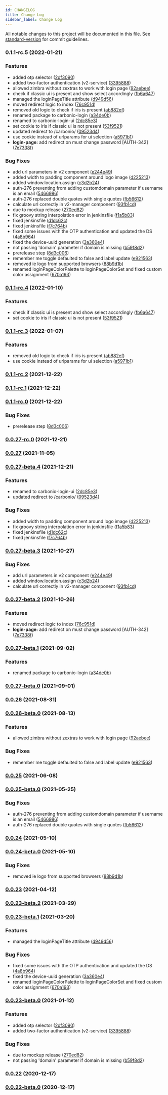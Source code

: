 ```yaml
---
id: CHANGELOG
title: Change Log
sidebar_label: Change Log
---
```

All notable changes to this project will be documented in this file. See [standard-version](https://github.com/conventional-changelog/standard-version) for commit guidelines.

### 0.1.1-rc.5 (2022-01-21)


### Features

* added otp selector ([2df3090](https://github.com/zextras/carbonio-login-ui/commit/2df30904474dcd12cafd4c27f7239d45dd110104))
* added two-factor authentication (v2-service) ([3395888](https://github.com/zextras/carbonio-login-ui/commit/33958887adf472cb44428a1167608473d1dae90b))
* allowed zimbra without zextras to work with login page ([92aebee](https://github.com/zextras/carbonio-login-ui/commit/92aebee98a9c79919c41ff5d4db70d5f08fa275c))
* check if classic ui is present and show select accordingly ([fb6a647](https://github.com/zextras/carbonio-login-ui/commit/fb6a647e49219251799f0eab4a1dd27bac0aa88e))
* managed the loginPageTitle attribute ([d949d56](https://github.com/zextras/carbonio-login-ui/commit/d949d569e4c87b5b79c31c22c04b7d27bb94424a))
* moved redirect logic to index ([76c951d](https://github.com/zextras/carbonio-login-ui/commit/76c951defa1f61a526993d06895e7e248be7c3d3))
* removed old logic to check if iris is present ([ab882ef](https://github.com/zextras/carbonio-login-ui/commit/ab882ef5cf056e14b3d1c707dc58d562b544338f))
* renamed package to carbonio-login ([a34de0b](https://github.com/zextras/carbonio-login-ui/commit/a34de0b95e12dabe5dab2f3889f016ee5ef165ec))
* renamed to carbonio-login-ui ([2dc85e3](https://github.com/zextras/carbonio-login-ui/commit/2dc85e373401216c39b64f8f2cb2e3b5ce2ad36f))
* set cookie to iris if classic ui is not present ([53f9521](https://github.com/zextras/carbonio-login-ui/commit/53f9521a072486dc64a8a6997deb4de815877148))
* updated redirect to /carbonio/ ([09523d4](https://github.com/zextras/carbonio-login-ui/commit/09523d414c2de3a9e76f0922dfa708276260efbe))
* use cookie instead of urlparams for ui selection ([a5971b1](https://github.com/zextras/carbonio-login-ui/commit/a5971b1d553b364378578878bf6eba1d44287907))
* **login-page:** add redirect on must change password [AUTH-342] ([7e7338f](https://github.com/zextras/carbonio-login-ui/commit/7e7338f83a68c790c646d0bb596a8b686fcee562))


### Bug Fixes

* add url parameters in v2 component ([e244e49](https://github.com/zextras/carbonio-login-ui/commit/e244e4965afc3157d963bce24cbafe33445b5080))
* added width to padding component around logo image ([d225213](https://github.com/zextras/carbonio-login-ui/commit/d2252133306f6c5010d1e60e4475d8f98a2e862c))
* added window.location.assign ([c3d2b24](https://github.com/zextras/carbonio-login-ui/commit/c3d2b24fb22439e76014a244eed847ac9dea76e2))
* auth-276 preventing from adding customdomain parameter if username is an email ([5466986](https://github.com/zextras/carbonio-login-ui/commit/5466986f5dc9eb65f268aa44a7db641440d053fb))
* auth-276 replaced double quotes with single quotes ([fb56612](https://github.com/zextras/carbonio-login-ui/commit/fb566121caad89b9139ccb26883e35aea2fd2951))
* calculate url correctly in v2-manager component ([93fb1cd](https://github.com/zextras/carbonio-login-ui/commit/93fb1cda682c21cb4c0a105cd595b2133ae1d463))
* due to mockup release ([270ed82](https://github.com/zextras/carbonio-login-ui/commit/270ed8258a5b9dc692858cce5d60506e3e998db1))
* fix groovy string interpolation error in jenkinsfile ([f1a5b83](https://github.com/zextras/carbonio-login-ui/commit/f1a5b835e84fa41f0c3f1b10022fbcecdd258ee4))
* fixed jenkinsfile ([d1dc62c](https://github.com/zextras/carbonio-login-ui/commit/d1dc62c2685f9c1f6ac30b90fd79932ba1253588))
* fixed jenkinsfile ([f7c764b](https://github.com/zextras/carbonio-login-ui/commit/f7c764b1e17a730d65e6f748c18ca83e532f645a))
* fixed some issues with the OTP authentication and updated the DS ([4a8b964](https://github.com/zextras/carbonio-login-ui/commit/4a8b964b5b9c3a5631da66dd86ca9439552fc5b6))
* fixed the device-uuid generation ([3a360e4](https://github.com/zextras/carbonio-login-ui/commit/3a360e482cf39e8756561cd2a40b640d9d48e9c6))
* not passing 'domain' parameter if domain is missing ([b59f8d2](https://github.com/zextras/carbonio-login-ui/commit/b59f8d214a66a1f7480251b94a10c9f753756ed9))
* prerelease step ([8d3c006](https://github.com/zextras/carbonio-login-ui/commit/8d3c006a9ffa97c136f4b22138201edc5b22e9b0))
* remember me toggle defaulted to false and label update ([e921563](https://github.com/zextras/carbonio-login-ui/commit/e92156328da1a422fd4daa2ee562e4dfd277c6f1))
* removed ie logo from supported browsers ([88b9d1b](https://github.com/zextras/carbonio-login-ui/commit/88b9d1b6191c9bd5d7de6d82932c21de90768a41))
* renamed loginPageColorPalette to loginPageColorSet and fixed custom color assignment ([670a193](https://github.com/zextras/carbonio-login-ui/commit/670a193599b9cbe9e4e60aa008ba8fbec630a2aa))

### [0.1.1-rc.4](https://bitbucket.org/zextras/zapp-login/compare/v0.1.1-rc.3...v0.1.1-rc.4) (2022-01-10)


### Features

* check if classic ui is present and show select accordingly ([fb6a647](https://bitbucket.org/zextras/zapp-login/commit/fb6a647e49219251799f0eab4a1dd27bac0aa88e))
* set cookie to iris if classic ui is not present ([53f9521](https://bitbucket.org/zextras/zapp-login/commit/53f9521a072486dc64a8a6997deb4de815877148))

### [0.1.1-rc.3](https://bitbucket.org/zextras/zapp-login/compare/v0.1.1-rc.2...v0.1.1-rc.3) (2022-01-07)


### Features

* removed old logic to check if iris is present ([ab882ef](https://bitbucket.org/zextras/zapp-login/commit/ab882ef5cf056e14b3d1c707dc58d562b544338f))
* use cookie instead of urlparams for ui selection ([a5971b1](https://bitbucket.org/zextras/zapp-login/commit/a5971b1d553b364378578878bf6eba1d44287907))

### [0.1.1-rc.2](https://bitbucket.org/zextras/zapp-login/compare/v0.1.1-rc.1...v0.1.1-rc.2) (2021-12-22)

### [0.1.1-rc.1](https://bitbucket.org/zextras/zapp-login/compare/v0.1.1-rc.0...v0.1.1-rc.1) (2021-12-22)

### [0.1.1-rc.0](https://bitbucket.org/zextras/zapp-login/compare/v0.0.27-rc.0...v0.1.1-rc.0) (2021-12-22)


### Bug Fixes

* prerelease step ([8d3c006](https://bitbucket.org/zextras/zapp-login/commit/8d3c006a9ffa97c136f4b22138201edc5b22e9b0))

### [0.0.27-rc.0](https://bitbucket.org/zextras/zapp-login/compare/v0.0.27-beta.4...v0.0.27-rc.0) (2021-12-21)

### [0.0.27](https://bitbucket.org/zextras/zapp-login/compare/v0.0.27-beta.3...v0.0.27) (2021-11-05)

### [0.0.27-beta.4](https://bitbucket.org/zextras/zapp-login/compare/v0.0.27-beta.3...v0.0.27-beta.4) (2021-12-21)


### Features

* renamed to carbonio-login-ui ([2dc85e3](https://bitbucket.org/zextras/zapp-login/commit/2dc85e373401216c39b64f8f2cb2e3b5ce2ad36f))
* updated redirect to /carbonio/ ([09523d4](https://bitbucket.org/zextras/zapp-login/commit/09523d414c2de3a9e76f0922dfa708276260efbe))


### Bug Fixes

* added width to padding component around logo image ([d225213](https://bitbucket.org/zextras/zapp-login/commit/d2252133306f6c5010d1e60e4475d8f98a2e862c))
* fix groovy string interpolation error in jenkinsfile ([f1a5b83](https://bitbucket.org/zextras/zapp-login/commit/f1a5b835e84fa41f0c3f1b10022fbcecdd258ee4))
* fixed jenkinsfile ([d1dc62c](https://bitbucket.org/zextras/zapp-login/commit/d1dc62c2685f9c1f6ac30b90fd79932ba1253588))
* fixed jenkinsfile ([f7c764b](https://bitbucket.org/zextras/zapp-login/commit/f7c764b1e17a730d65e6f748c18ca83e532f645a))

### [0.0.27-beta.3](https://bitbucket.org/zextras/zapp-login/compare/v0.0.27-beta.2...v0.0.27-beta.3) (2021-10-27)


### Bug Fixes

* add url parameters in v2 component ([e244e49](https://bitbucket.org/zextras/zapp-login/commit/e244e4965afc3157d963bce24cbafe33445b5080))
* added window.location.assign ([c3d2b24](https://bitbucket.org/zextras/zapp-login/commit/c3d2b24fb22439e76014a244eed847ac9dea76e2))
* calculate url correctly in v2-manager component ([93fb1cd](https://bitbucket.org/zextras/zapp-login/commit/93fb1cda682c21cb4c0a105cd595b2133ae1d463))

### [0.0.27-beta.2](https://bitbucket.org/zextras/zapp-login/compare/v0.0.27-beta.1...v0.0.27-beta.2) (2021-10-26)


### Features

* moved redirect logic to index ([76c951d](https://bitbucket.org/zextras/zapp-login/commit/76c951defa1f61a526993d06895e7e248be7c3d3))
* **login-page:** add redirect on must change password [AUTH-342] ([7e7338f](https://bitbucket.org/zextras/zapp-login/commit/7e7338f83a68c790c646d0bb596a8b686fcee562))

### [0.0.27-beta.1](https://bitbucket.org/zextras/zapp-login/compare/v0.0.27-beta.0...v0.0.27-beta.1) (2021-09-02)


### Features

* renamed package to carbonio-login ([a34de0b](https://bitbucket.org/zextras/zapp-login/commit/a34de0b95e12dabe5dab2f3889f016ee5ef165ec))

### [0.0.27-beta.0](https://bitbucket.org/zextras/zapp-login/compare/v0.0.26...v0.0.27-beta.0) (2021-09-01)

### [0.0.26](https://bitbucket.org/zextras/zapp-login/compare/v0.0.26-beta.0...v0.0.26) (2021-08-31)

### [0.0.26-beta.0](https://bitbucket.org/zextras/zapp-login/compare/v0.0.25...v0.0.26-beta.0) (2021-08-13)


### Features

* allowed zimbra without zextras to work with login page ([92aebee](https://bitbucket.org/zextras/zapp-login/commit/92aebee98a9c79919c41ff5d4db70d5f08fa275c))


### Bug Fixes

* remember me toggle defaulted to false and label update ([e921563](https://bitbucket.org/zextras/zapp-login/commit/e92156328da1a422fd4daa2ee562e4dfd277c6f1))

### [0.0.25](https://bitbucket.org/zextras/zapp-login/compare/v0.0.25-beta.0...v0.0.25) (2021-06-08)

### [0.0.25-beta.0](https://bitbucket.org/zextras/zapp-login/compare/v0.0.24...v0.0.25-beta.0) (2021-05-25)


### Bug Fixes

* auth-276 preventing from adding customdomain parameter if username is an email ([5466986](https://bitbucket.org/zextras/zapp-login/commit/5466986f5dc9eb65f268aa44a7db641440d053fb))
* auth-276 replaced double quotes with single quotes ([fb56612](https://bitbucket.org/zextras/zapp-login/commit/fb566121caad89b9139ccb26883e35aea2fd2951))

### [0.0.24](https://bitbucket.org/zextras/zapp-login/compare/v0.0.24-beta.0...v0.0.24) (2021-05-10)

### [0.0.24-beta.0](https://bitbucket.org/zextras/zapp-login/compare/v0.0.23...v0.0.24-beta.0) (2021-05-10)


### Bug Fixes

* removed ie logo from supported browsers ([88b9d1b](https://bitbucket.org/zextras/zapp-login/commit/88b9d1b6191c9bd5d7de6d82932c21de90768a41))

### [0.0.23](https://bitbucket.org/zextras/zapp-login/compare/v0.0.23-beta.2...v0.0.23) (2021-04-12)

### [0.0.23-beta.2](https://bitbucket.org/zextras/zapp-login/compare/v0.0.23-beta.1...v0.0.23-beta.2) (2021-03-29)

### [0.0.23-beta.1](https://bitbucket.org/zextras/zapp-login/compare/v0.0.23-beta.0...v0.0.23-beta.1) (2021-03-20)


### Features

* managed the loginPageTitle attribute ([d949d56](https://bitbucket.org/zextras/zapp-login/commit/d949d569e4c87b5b79c31c22c04b7d27bb94424a))


### Bug Fixes

* fixed some issues with the OTP authentication and updated the DS ([4a8b964](https://bitbucket.org/zextras/zapp-login/commit/4a8b964b5b9c3a5631da66dd86ca9439552fc5b6))
* fixed the device-uuid generation ([3a360e4](https://bitbucket.org/zextras/zapp-login/commit/3a360e482cf39e8756561cd2a40b640d9d48e9c6))
* renamed loginPageColorPalette to loginPageColorSet and fixed custom color assignment ([670a193](https://bitbucket.org/zextras/zapp-login/commit/670a193599b9cbe9e4e60aa008ba8fbec630a2aa))

### [0.0.23-beta.0](https://bitbucket.org/zextras/zapp-login/compare/v0.0.22...v0.0.23-beta.0) (2021-01-12)


### Features

* added otp selector ([2df3090](https://bitbucket.org/zextras/zapp-login/commit/2df30904474dcd12cafd4c27f7239d45dd110104))
* added two-factor authentication (v2-service) ([3395888](https://bitbucket.org/zextras/zapp-login/commit/33958887adf472cb44428a1167608473d1dae90b))


### Bug Fixes

* due to mockup release ([270ed82](https://bitbucket.org/zextras/zapp-login/commit/270ed8258a5b9dc692858cce5d60506e3e998db1))
* not passing 'domain' parameter if domain is missing ([b59f8d2](https://bitbucket.org/zextras/zapp-login/commit/b59f8d214a66a1f7480251b94a10c9f753756ed9))

### [0.0.22](https://bitbucket.org/zextras/zapp-login/compare/v0.0.22-beta.0...v0.0.22) (2020-12-17)

### [0.0.22-beta.0](https://bitbucket.org/zextras/zapp-login/compare/v0.0.21...v0.0.22-beta.0) (2020-12-17)
